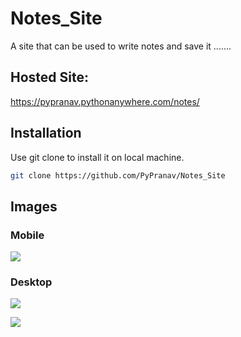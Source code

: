 # Notes_Site
A site that can be used to write notes and save it .......
  
## Hosted Site:
https://pypranav.pythonanywhere.com/notes/
  
## Installation 
Use git clone to install it on local machine.
```bash
git clone https://github.com/PyPranav/Notes_Site
```
  
## Images
  
### Mobile
![](https://lh3.googleusercontent.com/pw/ACtC-3csrOxgiTkdg9PioZKqiDgvX7pZxSDLZKGeGJXSCsqeB-LYO-MBWCuz7yPwjiQfV9rAGwR1O600PvMBymWCiRz6JVe4pLBkWGAUSI6Val8PL46jUXYZpFQ7_ec_vGSQuA43Z7yhpTEONmtR91ZhZ4GU=w2000-h2000-no?authuser=0)
  
### Desktop
![](https://lh3.googleusercontent.com/pw/ACtC-3eah2e7Mczv4abcOXRpea1_xrSUbIdtl8hj6KaBnc1XeKkoQ0lPhG65K8VLdpeHVyJnCiopN_cPnm-plHf9oQ6SMxtOlRltma7weo1IKk4HH4Yq6r4qYnVdWzPEK0nlm5u7v0LdlT4QKKUsK5LrGOT5=w1920-h937-no?authuser=0)
  
![](https://lh3.googleusercontent.com/pw/ACtC-3ewy1t4iEaqBAj059ngLPiStTf2ViNFAK-F2x7Sj13-2ayZOnmK6e68OFIwuo6_4i88VPs4D3lCg1_-7M9sq7vARz9-C6lg-o46dWkfp6H1DCxESSLrFE4t3dEsmiUfEGObw1h1UMtj_FwP6bi0Qalm=w1920-h937-no?authuser=0)
